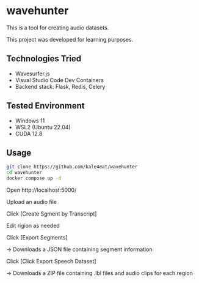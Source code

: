 # wavehunter

This is a tool for creating audio datasets.

This project was developed for learning purposes.

## Technologies Tried

- Wavesurfer.js
- Visual Studio Code Dev Containers
- Backend stack: Flask, Redis, Celery

## Tested Environment

- Windows 11
- WSL2 (Ubuntu 22.04)
- CUDA 12.8

## Usage

```bash
git clone https://github.com/kale4eat/wavehunter
cd wavehunter
docker compose up -d
```

Open http://localhost:5000/

Upload an audio file

Click [Create Sgment by Transcript]

Edit rigion as needed

Click [Export Segments]

-> Downloads a JSON file containing segment information

Click [Click Export Speech Dataset]

-> Downloads a ZIP file containing .lbl files and audio clips for each region
